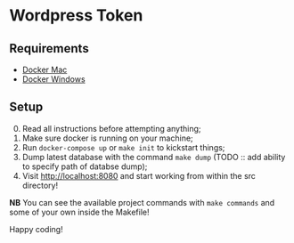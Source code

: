 # Wordpress Token

## Requirements
* [Docker Mac](https://docs.docker.com/docker-for-mac/install/)
* [Docker Windows](https://docs.docker.com/docker-for-windows/install/)

## Setup
0. Read all instructions before attempting anything;
0. Make sure docker is running on your machine;
0. Run `docker-compose up`  or `make init` to kickstart things;
0. Dump latest database with the command `make dump` (TODO :: add ability to specify path of databse dump);
0. Visit [http://localhost:8080](http://localhost:8080) and start working from within the src directory!

**NB**
You can see the available project commands with `make commands` and some of your own inside the Makefile!

Happy coding!

